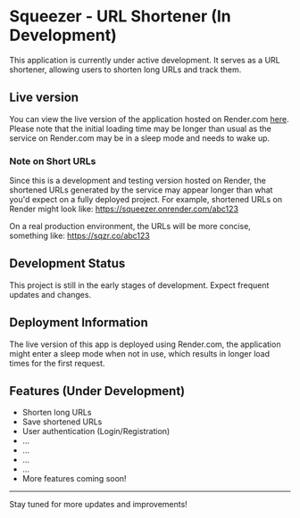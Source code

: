 # Squeezer - URL Shortener (In Development)

This application is currently under active development. It serves as a URL shortener, allowing users to shorten long URLs and track them.

## Live version
You can view the live version of the application hosted on Render.com [here](https://squeezer.onrender.com/). Please note that the initial loading time may be longer than usual as the service on Render.com may be in a sleep mode and needs to wake up.

### Note on Short URLs
Since this is a development and testing version hosted on Render, the shortened URLs generated by the service may appear longer than what you'd expect on a fully deployed project. For example, shortened URLs on Render might look like:
https://squeezer.onrender.com/abc123

On a real production environment, the URLs will be more concise, something like:
https://sqzr.co/abc123

## Development Status
This project is still in the early stages of development. Expect frequent updates and changes.

## Deployment Information
The live version of this app is deployed using Render.com, the application might enter a sleep mode when not in use, which results in longer load times for the first request.

## Features (Under Development)
- Shorten long URLs
- Save shortened URLs
- User authentication (Login/Registration)
- ...
- ...
- ...
- ...
- More features coming soon!

---

Stay tuned for more updates and improvements!
